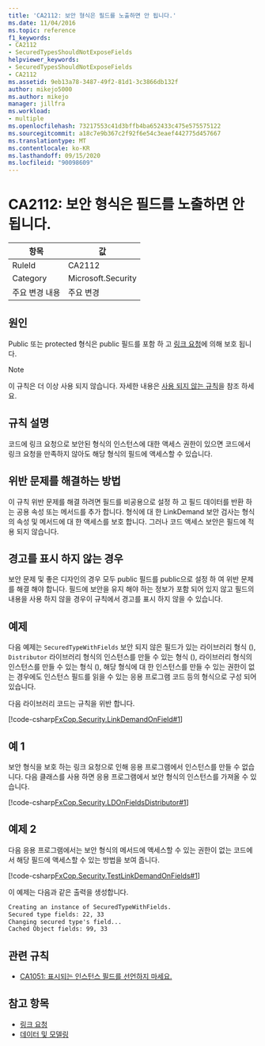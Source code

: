 ```yaml
---
title: 'CA2112: 보안 형식은 필드를 노출하면 안 됩니다.'
ms.date: 11/04/2016
ms.topic: reference
f1_keywords:
- CA2112
- SecuredTypesShouldNotExposeFields
helpviewer_keywords:
- SecuredTypesShouldNotExposeFields
- CA2112
ms.assetid: 9eb13a78-3487-49f2-81d1-3c3866db132f
author: mikejo5000
ms.author: mikejo
manager: jillfra
ms.workload:
- multiple
ms.openlocfilehash: 73217553c41d3bffb4ba652433c475e575575122
ms.sourcegitcommit: a18c7e9b367c2f92f6e54c3eaef442775d457667
ms.translationtype: MT
ms.contentlocale: ko-KR
ms.lasthandoff: 09/15/2020
ms.locfileid: "90098609"
---
```

# <a name="ca2112-secured-types-should-not-expose-fields"></a>CA2112: 보안 형식은 필드를 노출하면 안 됩니다.

|항목|값|
|-|-|
|RuleId|CA2112|
|Category|Microsoft.Security|
|주요 변경 내용|주요 변경|

## <a name="cause"></a>원인
Public 또는 protected 형식은 public 필드를 포함 하 고 [링크 요청](/dotnet/framework/misc/link-demands)에 의해 보호 됩니다.

> [!NOTE]
> 이 규칙은 더 이상 사용 되지 않습니다. 자세한 내용은 [사용 되지 않는 규칙](fxcop-unported-deprecated-rules.md)을 참조 하세요.

## <a name="rule-description"></a>규칙 설명
코드에 링크 요청으로 보안된 형식의 인스턴스에 대한 액세스 권한이 있으면 코드에서 링크 요청을 만족하지 않아도 해당 형식의 필드에 액세스할 수 있습니다.

## <a name="how-to-fix-violations"></a>위반 문제를 해결하는 방법
이 규칙 위반 문제를 해결 하려면 필드를 비공용으로 설정 하 고 필드 데이터를 반환 하는 공용 속성 또는 메서드를 추가 합니다. 형식에 대 한 LinkDemand 보안 검사는 형식의 속성 및 메서드에 대 한 액세스를 보호 합니다. 그러나 코드 액세스 보안은 필드에 적용 되지 않습니다.

## <a name="when-to-suppress-warnings"></a>경고를 표시 하지 않는 경우
보안 문제 및 좋은 디자인의 경우 모두 public 필드를 public으로 설정 하 여 위반 문제를 해결 해야 합니다. 필드에 보안을 유지 해야 하는 정보가 포함 되어 있지 않고 필드의 내용을 사용 하지 않을 경우이 규칙에서 경고를 표시 하지 않을 수 있습니다.

## <a name="example"></a>예제
다음 예제는 `SecuredTypeWithFields` 보안 되지 않은 필드가 있는 라이브러리 형식 (), `Distributor` 라이브러리 형식의 인스턴스를 만들 수 있는 형식 (), 라이브러리 형식의 인스턴스를 만들 수 있는 형식 (), 해당 형식에 대 한 인스턴스를 만들 수 있는 권한이 없는 경우에도 인스턴스 필드를 읽을 수 있는 응용 프로그램 코드 등의 형식으로 구성 되어 있습니다.

다음 라이브러리 코드는 규칙을 위반 합니다.

[!code-csharp[FxCop.Security.LinkDemandOnField#1](../code-quality/codesnippet/CSharp/ca2112-secured-types-should-not-expose-fields_1.cs)]

## <a name="example-1"></a>예 1
보안 형식을 보호 하는 링크 요청으로 인해 응용 프로그램에서 인스턴스를 만들 수 없습니다. 다음 클래스를 사용 하면 응용 프로그램에서 보안 형식의 인스턴스를 가져올 수 있습니다.

[!code-csharp[FxCop.Security.LDOnFieldsDistributor#1](../code-quality/codesnippet/CSharp/ca2112-secured-types-should-not-expose-fields_2.cs)]

## <a name="example-2"></a>예제 2
다음 응용 프로그램에서는 보안 형식의 메서드에 액세스할 수 있는 권한이 없는 코드에서 해당 필드에 액세스할 수 있는 방법을 보여 줍니다.

[!code-csharp[FxCop.Security.TestLinkDemandOnFields#1](../code-quality/codesnippet/CSharp/ca2112-secured-types-should-not-expose-fields_3.cs)]

이 예제는 다음과 같은 출력을 생성합니다.

```txt
Creating an instance of SecuredTypeWithFields.
Secured type fields: 22, 33
Changing secured type's field...
Cached Object fields: 99, 33
```

## <a name="related-rules"></a>관련 규칙

- [CA1051: 표시되는 인스턴스 필드를 선언하지 마세요.](../code-quality/ca1051.md)

## <a name="see-also"></a>참고 항목

- [링크 요청](/dotnet/framework/misc/link-demands)
- [데이터 및 모델링](/dotnet/framework/data/index)
